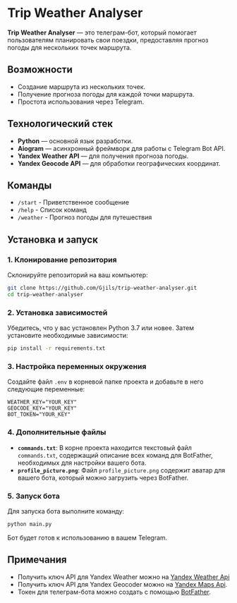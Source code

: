 # Trip Weather Analyser

**Trip Weather Analyser** — это телеграм-бот, который помогает пользователям планировать свои поездки, предоставляя прогноз погоды для нескольких точек маршрута. 

## Возможности
- Создание маршрута из нескольких точек.
- Получение прогноза погоды для каждой точки маршрута.
- Простота использования через Telegram.

## Технологический стек
- **Python** — основной язык разработки.
- **Aiogram** — асинхронный фреймворк для работы с Telegram Bot API.
- **Yandex Weather API** — для получения прогноза погоды.
- **Yandex Geocode API** — для обработки географических координат.

## Команды
- `/start` - Приветственное сообщение
- `/help` - Список команд
- `/weather` - Прогноз погоды для путешествия

## Установка и запуск

### 1. Клонирование репозитория
Склонируйте репозиторий на ваш компьютер:
```bash
git clone https://github.com/Gjils/trip-weather-analyser.git
cd trip-weather-analyser
```

### 2. Установка зависимостей
Убедитесь, что у вас установлен Python 3.7 или новее. Затем установите необходимые зависимости:
```bash
pip install -r requirements.txt
```

### 3. Настройка переменных окружения
Создайте файл `.env` в корневой папке проекта и добавьте в него следующие переменные:
```
WEATHER_KEY="YOUR_KEY"
GEOCODE_KEY="YOUR_KEY"
BOT_TOKEN="YOUR_KEY"
```

### 4. Дополнительные файлы
- **`commands.txt`**: В корне проекта находится текстовый файл `commands.txt`, содержащий описание всех команд для BotFather, необходимых для настройки вашего бота.
- **`profile_picture.png`**: Файл `profile_picture.png` содержит аватар для вашего бота, который можно загрузить через BotFather.

### 5. Запуск бота
Для запуска бота выполните команду:
```bash
python main.py
```

Бот будет готов к использованию в вашем Telegram.

## Примечания
- Получить ключ API для Yandex Weather можно на [Yandex Weather Api](https://yandex.ru/dev/)
- Получить ключ API для Yandex Geocoder можно на [Yandex Maps Api](https://yandex.ru/maps-api/products).
- Токен для телеграм-бота можно создать с помощью [BotFather](https://core.telegram.org/bots).